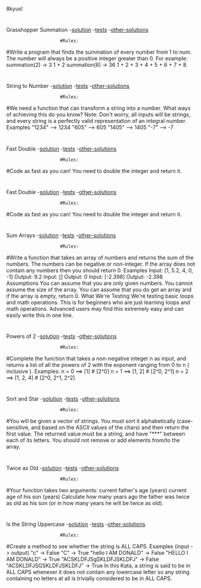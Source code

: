 8kyus!
#
#
Grasshopper Summation
-[solution](./8kyujs/grasshopper-summation.js)
-[tests](./8kyujs/grasshopper-summation.test)
-[other-solutions](https://www.codewars.com/kata/55d24f55d7dd296eb9000030)
                      
                        #Rules:

#Write a program that finds the summation of every number from 1 to num. The number will always be a positive integer greater than 0.
For example:
summation(2) -> 3
1 + 2
summation(8) -> 36
1 + 2 + 3 + 4 + 5 + 6 + 7 + 8
#
#
String to Number
-[solution](./8kyujs/string-to-number.js)
-[tests](./8kyujs/string-to-number.test)
-[other-solutions](https://www.codewars.com/kata/544675c6f971f7399a000e79/solutions/javascript)
                        
                        #Rules:

#We need a function that can transform a string into a number. What ways of achieving this do you know?
Note: Don't worry, all inputs will be strings, and every string is a perfectly valid representation of an integral number.
Examples
"1234" --> 1234
"605"  --> 605
"1405" --> 1405
"-7" --> -7
#
#
Fast Double
-[solution](./8kyujs/fast-double.js)
-[tests](./8kyujs/fast-double.test)
-[other-solutions](codewars.com/kata/53ee5429ba190077850011d4/solutions/javascript)
                       
                        #Rules:

#Code as fast as you can! You need to double the integer and return it.
#
#
Fast Double
-[solution](./8kyujs/fast-double.js)
-[tests](./8kyujs/fast-double.test)
-[other-solutions](codewars.com/kata/53ee5429ba190077850011d4/solutions/javascript)
                       
                        #Rules:

#Code as fast as you can! You need to double the integer and return it.
#
#
Sum Arrays
-[solution](./8kyujs/sum-arrays.js)
-[tests](./8kyujs/sum-arrays.test)
-[other-solutions](https://www.codewars.com/kata/53dc54212259ed3d4f00071c/solutions/javascript)
                       
                        #Rules:

#Write a function that takes an array of numbers and returns the sum of the numbers. The numbers can be negative or non-integer. If the array does not contain any numbers then you should return 0.
Examples
Input: [1, 5.2, 4, 0, -1]
Output: 9.2
Input: []
Output: 0
Input: [-2.398]
Output: -2.398
Assumptions
You can assume that you are only given numbers.
You cannot assume the size of the array.
You can assume that you do get an array and if the array is empty, return 0.
What We're Testing
We're testing basic loops and math operations. This is for beginners who are just learning loops and math operations.
Advanced users may find this extremely easy and can easily write this in one line.
#
#
Powers of 2
-[solution](./8kyujs/powers-of-two.js)
-[tests](./8kyujs/powers-of-two.test)
-[other-solutions](https://www.codewars.com/kata/57a083a57cb1f31db7000028/solutions/javascript)
                       
                        #Rules:

#Complete the function that takes a non-negative integer n as input, and returns a list of all the powers of 2 with the exponent ranging from 0 to n ( inclusive ).
Examples:
n = 0  ==> [1]        # [2^0]
n = 1  ==> [1, 2]     # [2^0, 2^1]
n = 2  ==> [1, 2, 4]  # [2^0, 2^1, 2^2]
#
#
Sort and Star
-[solution](./8kyujs/sort-and-star.js)
-[tests](./8kyujs/sort-and-star.test)
-[other-solutions](https://www.codewars.com/kata/57cfdf34902f6ba3d300001e/solutions/javascript)
                       
                        #Rules:

#You will be given a vector of strings. You must sort it alphabetically (case-sensitive, and based on the ASCII values of the chars) and then return the first value.
The returned value must be a string, and have "***" between each of its letters.
You should not remove or add elements from/to the array.
#
#
Twice as Old
-[solution](./8kyujs/twice-as-old.js)
-[tests](./8kyujs/twice-as-old.test)
-[other-solutions](https://www.codewars.com/kata/5b853229cfde412a470000d0/solutions/javascript)
                       
                        #Rules:

#Your function takes two arguments:
current father's age (years)
current age of his son (years)
Сalculate how many years ago the father was twice as old as his son (or in how many years he will be twice as old).
#
#
Is the String Uppercase
-[solution](./8kyujs/string-uppercase.js)
-[tests](./8kyujs/string-uppercase.test)
-[other-solutions](https://www.codewars.com/kata/56cd44e1aa4ac7879200010b/solutions/javascript)
                       
                        #Rules:

#Create a method to see whether the string is ALL CAPS.
Examples (input -> output)
"c" -> False
"C" -> True
"hello I AM DONALD" -> False
"HELLO I AM DONALD" -> True
"ACSKLDFJSgSKLDFJSKLDFJ" -> False
"ACSKLDFJSGSKLDFJSKLDFJ" -> True
In this Kata, a string is said to be in ALL CAPS whenever it does not contain any lowercase letter so any string containing no letters at all is trivially considered to be in ALL CAPS.
#
#

